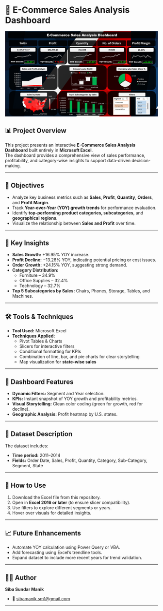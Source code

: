# 🛒 E-Commerce Sales Analysis Dashboard

![frontpage](https://github.com/ViRuS79Pro/ecommerce-Sales-Dashboard/blob/main/images/Screenshot%202025-10-28%20181437.png)

## 📊 Project Overview  
This project presents an interactive **E-Commerce Sales Analysis Dashboard** built entirely in **Microsoft Excel**.  
The dashboard provides a comprehensive view of sales performance, profitability, and category-wise insights to support data-driven decision-making.

---

## 🎯 Objectives  
- Analyze key business metrics such as **Sales**, **Profit**, **Quantity**, **Orders**, and **Profit Margin**.  
- Track **Year-over-Year (YOY) growth trends** for performance evaluation.  
- Identify **top-performing product categories, subcategories**, and **geographical regions**.  
- Visualize the relationship between **Sales and Profit** over time.  

---

## 🧠 Key Insights  
- **Sales Growth:** +16.95% YOY increase.  
- **Profit Decline:** −13.26% YOY, indicating potential pricing or cost issues.  
- **Order Growth:** +24.15% YOY, suggesting strong demand.  
- **Category Distribution:**  
  - Furniture – 34.9%  
  - Office Supplies – 32.4%  
  - Technology – 32.7%  
- **Top 5 Subcategories by Sales:** Chairs, Phones, Storage, Tables, and Machines.  

---

## 🛠️ Tools & Techniques  
- **Tool Used:** Microsoft Excel  
- **Techniques Applied:**  
  - Pivot Tables & Charts  
  - Slicers for interactive filters  
  - Conditional formatting for KPIs  
  - Combination of line, bar, and pie charts for clear storytelling  
  - Map visualization for **state-wise sales**  

---

## 📁 Dashboard Features  
- **Dynamic Filters:** Segment and Year selection.  
- **KPIs:** Instant snapshot of YOY growth and profitability metrics.  
- **Visual Storytelling:** Clean color coding (green for growth, red for decline).  
- **Geographic Analysis:** Profit heatmap by U.S. states.  

---

## 🧩 Dataset Description  
The dataset includes:  
- **Time period:** 2011–2014  
- **Fields:** Order Date, Sales, Profit, Quantity, Category, Sub-Category, Segment, State  

---

## 🚀 How to Use  
1. Download the Excel file from this repository.  
2. Open in **Excel 2016 or later** (to ensure slicer compatibility).  
3. Use filters to explore different segments or years.  
4. Hover over visuals for detailed insights.  

---

## 📈 Future Enhancements  
- Automate YOY calculation using Power Query or VBA.  
- Add forecasting using Excel’s trendline tools.  
- Expand dataset to include more recent years for trend validation.  

---

## 👨‍💻 Author  
**Siba Sundar Manik**  
- 📧 sibamanik.sm1@gmail.com   
---


